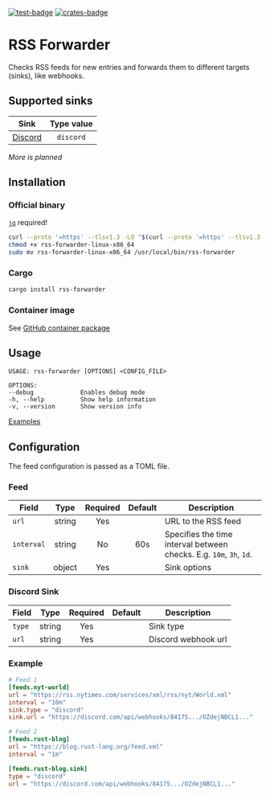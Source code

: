 [![test-badge]][test-workflow]
[![crates-badge]][crates.io]

[test-workflow]: https://github.com/morphy2k/rss-forwarder/actions/workflows/test.yml
[crates.io]: https://crates.io/crates/rss-forwarder
[crates-badge]: https://img.shields.io/crates/v/rss-forwarder
[test-badge]: https://github.com/morphy2k/rss-forwarder/actions/workflows/test.yml/badge.svg

# RSS Forwarder

Checks RSS feeds for new entries and forwards them to different targets (sinks), like webhooks.

## Supported sinks

| Sink        | Type value     |
| ------------| :-------: |
| [Discord](#discord-sink) | `discord` |

*More is planned*

## Installation

### Official binary

[`jq`](https://stedolan.github.io/jq/) required!

```BASH
curl --proto '=https' --tlsv1.3 -LO "$(curl --proto '=https' --tlsv1.3 -sSf https://api.github.com/repos/morphy2k/rss-forwarder/releases/latest | jq -r ".assets[] | select(.name == \"rss-forwarder-linux-x86_64\") | .browser_download_url")"
chmod +x rss-forwarder-linux-x86_64
sudo mv rss-forwarder-linux-x86_64 /usr/local/bin/rss-forwarder
```

### Cargo

```BASH
cargo install rss-forwarder
```

### Container image

See [GitHub container package](https://github.com/morphy2k/rss-forwarder/pkgs/container/rss-forwarder)

## Usage

```TXT
USAGE: rss-forwarder [OPTIONS] <CONFIG_FILE>

OPTIONS:
--debug             Enables debug mode
-h, --help          Show help information
-v, --version       Show version info
```

[Examples](example)

## Configuration

The feed configuration is passed as a TOML file.

### Feed

| Field        | Type | Required | Default | Description  |
| -------------|:----:|:--------:|:--------:| ----------- |
| `url`      | string | Yes | | URL to the RSS feed |
| `interval`      | string      | No | 60s |  Specifies the time interval between checks. E.g. `10m`, `3h`, `1d`. |
| `sink` | object | Yes | | Sink options |

### Discord Sink

| Field        | Type | Required | Default | Description  |
| -------------|:----:|:--------:|:--------:| ----------- |
| `type` | string | Yes | | Sink type |
| `url` | string | Yes | | Discord webhook url |

### Example

```TOML
# Feed 1
[feeds.nyt-world]
url = "https://rss.nytimes.com/services/xml/rss/nyt/World.xml"
interval = "10m"
sink.type = "discord"
sink.url = "https://discord.com/api/webhooks/84175.../OZdejNBCL1..."

# Feed 2
[feeds.rust-blog]
url = "https://blog.rust-lang.org/feed.xml"
interval = "1m"

[feeds.rust-blog.sink]
type = "discord"
url = "https://discord.com/api/webhooks/84175.../OZdejNBCL1..."
```
